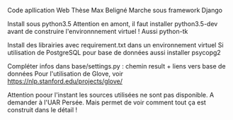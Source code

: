 Code apllication Web Thèse Max Beligné
Marche sous framework Django

Install sous python3.5
Attention en amont, il faut installer python3.5-dev avant de construire l'environnnement virtuel !
Aussi python-tk

Install des librairies avec requirement.txt
dans un environnement virtuel
Si utilisation de PostgreSQL pour base de données aussi installer psycopg2

Compléter infos dans base/settings.py : chemin result + liens vers base de données
Pour l'utilisation de Glove, voir https://nlp.stanford.edu/projects/glove/

Attention poour l'instant les sources utilisées ne sont pas disponible.
A demander à l'UAR Persée.
Mais permet de voir comment tout ça est construit dans le détail !
